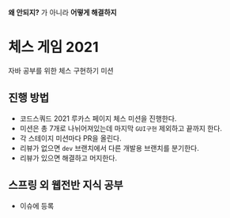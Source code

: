 **왜 안되지?** 가 아니라 **어떻게 해결하지**

# 체스 게임 2021

자바 공부를 위한 체스 구현하기 미션

## 진행 방법

- 코드스쿼드 2021 루카스 페이지 체스 미션을 진행한다.
- 미션은 총 7개로 나뉘어져있는데 마지막 `GUI구현` 제외하고 끝까지 한다.
- 각 스테이지 미션마다 PR을 올린다.
- 리뷰가 없으면 `dev` 브랜치에서 다른 개발용 브랜치를 분기한다.
- 리뷰가 있으면 해결하고 머지한다.

## 스프링 외 웹전반 지식 공부

- 이슈에 등록

